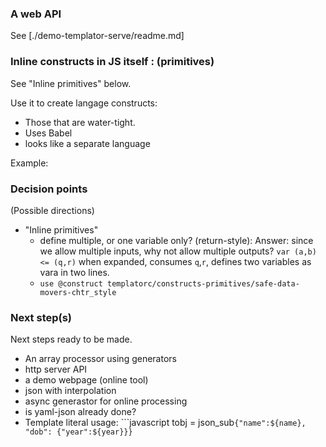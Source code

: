 
### A web API
See [./demo-templator-serve/readme.md]

### Inline constructs in JS itself : (primitives)
See "Inline primitives" below.

Use it to create langage constructs:
* Those that are water-tight.
* Uses Babel
* looks like a separate language

Example:


### Decision points
(Possible directions)

* "Inline primitives"
   * define multiple, or one variable only? (return-style): Answer: since we allow multiple inputs, why not allow multiple outputs?
      `var (a,b) <= (q,r)`
      when expanded, consumes `q`,`r`, defines two variables as vara in two lines.
   * `use @construct templatorc/constructs-primitives/safe-data-movers-chtr_style`

### Next step(s)
Next steps ready to be made.
* An array processor using generators
* http server API
* a demo webpage (online tool)
* json with interpolation
* async generastor for online processing
* is yaml-json already done?
* Template literal usage: ```javascript
tobj = json_sub`{"name":${name}, "dob": {"year":${year}}}`
```
